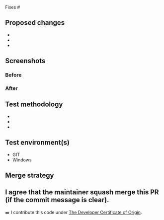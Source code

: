 <!-- Please read CONTRIBUTING.md before submitting a pull request -->

Fixes #

## Proposed changes

- 
- 
- 

## Screenshots <!-- Remove this section if PR does not change UI -->

### Before

<!-- TODO -->

### After

<!-- TODO -->

## Test methodology <!-- How did you ensure quality? -->

- 
- 
- 

## Test environment(s) <!-- Remove any that don't apply -->

- GIT <!-- Add version 2.11 or above -->
- Windows <!-- Add version 7 SP1 or above -->

<!-- Mention language, UI scaling, or anything else that might be relevant -->

## Merge strategy

<!-- Change the following if the merge strategy should be changed:
- Squash merge (maintainer to decide merge message, PR submitter should cleanup commits/messages at PR approval).
- Rebase merge (PR submitter must change the commit message for the last commit).
- Merge commit. (PR submitter to rebase and squash before merges).
- To be decided later.
The maintainer may still request the contributor to squash and rebase, to make sure that merges and commit messages are clarified.
-->
I agree that the maintainer squash merge this PR (if the commit message is clear).
----

:black_nib: I contribute this code under [The Developer Certificate of Origin](../blob/master/contributors.txt).
